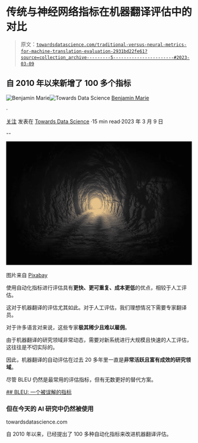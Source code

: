 # 传统与神经网络指标在机器翻译评估中的对比

> 原文：[`towardsdatascience.com/traditional-versus-neural-metrics-for-machine-translation-evaluation-2931bd22fe61?source=collection_archive---------5-----------------------#2023-03-09`](https://towardsdatascience.com/traditional-versus-neural-metrics-for-machine-translation-evaluation-2931bd22fe61?source=collection_archive---------5-----------------------#2023-03-09)

## 自 2010 年以来新增了 100 多个指标

[](https://medium.com/@bnjmn_marie?source=post_page-----2931bd22fe61--------------------------------)![Benjamin Marie](https://medium.com/@bnjmn_marie?source=post_page-----2931bd22fe61--------------------------------)[](https://towardsdatascience.com/?source=post_page-----2931bd22fe61--------------------------------)![Towards Data Science](https://towardsdatascience.com/?source=post_page-----2931bd22fe61--------------------------------) [Benjamin Marie](https://medium.com/@bnjmn_marie?source=post_page-----2931bd22fe61--------------------------------)

·

[关注](https://medium.com/m/signin?actionUrl=https%3A%2F%2Fmedium.com%2F_%2Fsubscribe%2Fuser%2Fad2a414578b3&operation=register&redirect=https%3A%2F%2Ftowardsdatascience.com%2Ftraditional-versus-neural-metrics-for-machine-translation-evaluation-2931bd22fe61&user=Benjamin+Marie&userId=ad2a414578b3&source=post_page-ad2a414578b3----2931bd22fe61---------------------post_header-----------) 发表在 [Towards Data Science](https://towardsdatascience.com/?source=post_page-----2931bd22fe61--------------------------------) ·15 min read·2023 年 3 月 9 日[](https://medium.com/m/signin?actionUrl=https%3A%2F%2Fmedium.com%2F_%2Fvote%2Ftowards-data-science%2F2931bd22fe61&operation=register&redirect=https%3A%2F%2Ftowardsdatascience.com%2Ftraditional-versus-neural-metrics-for-machine-translation-evaluation-2931bd22fe61&user=Benjamin+Marie&userId=ad2a414578b3&source=-----2931bd22fe61---------------------clap_footer-----------)

--

[](https://medium.com/m/signin?actionUrl=https%3A%2F%2Fmedium.com%2F_%2Fbookmark%2Fp%2F2931bd22fe61&operation=register&redirect=https%3A%2F%2Ftowardsdatascience.com%2Ftraditional-versus-neural-metrics-for-machine-translation-evaluation-2931bd22fe61&source=-----2931bd22fe61---------------------bookmark_footer-----------)![](img/6177bf23f91d84b81a888a899af3c75e.png)

图片来自 [Pixabay](https://pixabay.com/photos/tunnel-light-grim-dark-art-6786462/)

使用自动化指标进行评估具有**更快、更可重复、成本更低**的优点，相较于人工评估。

这对于机器翻译的评估尤其如此。对于人工评估，我们理想情况下需要专家翻译员。

对于许多语言对来说，这些专家**极其稀少且难以雇佣**。

由于机器翻译的研究领域非常动态，需要对新系统进行大规模且快速的人工评估，这往往是不切实际的。

因此，机器翻译的自动评估在过去 20 多年里一直是**非常活跃且富有成效的研究领域**。

尽管 BLEU 仍然是最常用的评估指标，但有无数更好的替代方案。

[## BLEU: 一个被误解的指标](https://towardsdatascience.com/bleu-a-misunderstood-metric-from-another-age-d434e18f1b37?source=post_page-----2931bd22fe61--------------------------------)

### 但在今天的 AI 研究中仍然被使用

towardsdatascience.com

自 2010 年以来，已经提出了 100 多种自动化指标来改进机器翻译评估。
